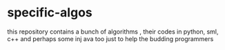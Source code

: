 # specific-algos
this repository contains a bunch of algorithms , their codes in python, sml, c++ and perhaps some inj ava too just to help the budding programmers
